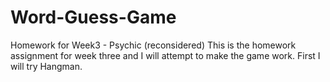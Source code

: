 # Word-Guess-Game
Homework for Week3 - Psychic (reconsidered)
This is the homework assignment for week three and I will attempt to make the game work.  First I will try Hangman.
